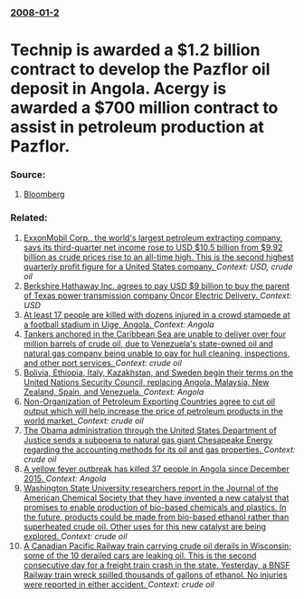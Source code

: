 ### [2008-01-2](/news/2008/01/2/index.md)

#  Technip is awarded a $1.2 billion contract to develop the Pazflor oil deposit in Angola. Acergy is awarded a $700 million contract to assist in petroleum production at Pazflor. 




### Source:

1. [Bloomberg](http://www.bloomberg.com/apps/news?pid=20601085&sid=aSQptlyEz8hw&refer=europe)

### Related:

1. [ ExxonMobil Corp., the world's largest petroleum extracting company, says its third-quarter net income rose to USD $10.5 billion from $9.92 billion as crude prices rise to an all-time high. This is the second highest quarterly profit figure for a United States company. ](/news/2006/10/26/exxonmobil-corp-the-world-s-largest-petroleum-extracting-company-says-its-third-quarter-net-income-rose-to-usd-10-5-billion-from-9-92.md) _Context: USD, crude oil_
2. [Berkshire Hathaway Inc. agrees to pay USD $9 billion to buy the parent of Texas power transmission company Oncor Electric Delivery. ](/news/2017/07/7/berkshire-hathaway-inc-agrees-to-pay-usd-9-billion-to-buy-the-parent-of-texas-power-transmission-company-oncor-electric-delivery.md) _Context: USD_
3. [At least 17 people are killed with dozens injured in a crowd stampede at a football stadium in Uige, Angola. ](/news/2017/02/10/at-least-17-people-are-killed-with-dozens-injured-in-a-crowd-stampede-at-a-football-stadium-in-uage-angola.md) _Context: Angola_
4. [Tankers anchored in the Caribbean Sea are unable to deliver over four million barrels of crude oil, due to Venezuela's state-owned oil and natural gas company being unable to pay for hull cleaning, inspections, and other port services. ](/news/2017/01/26/tankers-anchored-in-the-caribbean-sea-are-unable-to-deliver-over-four-million-barrels-of-crude-oil-due-to-venezuela-s-state-owned-oil-and-n.md) _Context: crude oil_
5. [Bolivia, Ethiopia, Italy, Kazakhstan, and Sweden begin their terms on the United Nations Security Council, replacing Angola, Malaysia, New Zealand, Spain, and Venezuela. ](/news/2017/01/1/bolivia-ethiopia-italy-kazakhstan-and-sweden-begin-their-terms-on-the-united-nations-security-council-replacing-angola-malaysia-new-z.md) _Context: Angola_
6. [Non-Organization of Petroleum Exporting Countries agree to cut oil output which will help increase the price of petroleum products in the world market. ](/news/2016/12/11/non-organization-of-petroleum-exporting-countries-agree-to-cut-oil-output-which-will-help-increase-the-price-of-petroleum-products-in-the-wo.md) _Context: crude oil_
7. [The Obama administration through the United States Department of Justice sends a subpoena to natural gas giant Chesapeake Energy regarding the accounting methods for its oil and gas properties. ](/news/2016/09/29/the-obama-administration-through-the-united-states-department-of-justice-sends-a-subpoena-to-natural-gas-giant-chesapeake-energy-regarding-t.md) _Context: crude oil_
8. [A yellow fever outbreak has killed 37 people in Angola since December 2015. ](/news/2016/02/11/a-yellow-fever-outbreak-has-killed-37-people-in-angola-since-december-2015.md) _Context: Angola_
9. [Washington State University researchers report in the Journal of the American Chemical Society that they have invented a new catalyst that promises to enable production of bio-based chemicals and plastics. In the future, products could be made from bio-based ethanol rather than superheated crude oil. Other uses for this new catalyst are being explored. ](/news/2015/12/11/washington-state-university-researchers-report-in-the-journal-of-the-american-chemical-society-that-they-have-invented-a-new-catalyst-that-p.md) _Context: crude oil_
10. [A Canadian Pacific Railway train carrying crude oil derails in Wisconsin; some of the 10 derailed cars are leaking oil. This is the second consecutive day for a freight train crash in the state. Yesterday, a BNSF Railway train wreck spilled thousands of gallons of ethanol. No injuries were reported in either accident. ](/news/2015/11/8/a-canadian-pacific-railway-train-carrying-crude-oil-derails-in-wisconsin-some-of-the-10-derailed-cars-are-leaking-oil-this-is-the-second-c.md) _Context: crude oil_
